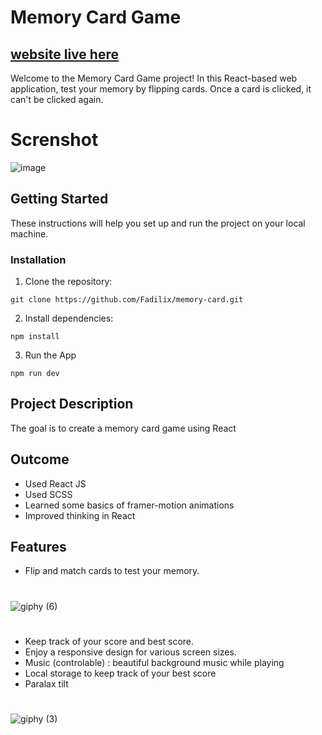 # Memory Card Game

## [website live here](https://memory-card-ecru.vercel.app)


Welcome to the Memory Card Game project! In this React-based web application, test your memory by flipping cards. Once a card is clicked, it can't be clicked again.

# Screnshot
![image](https://github.com/Fadilix/memory-card/assets/121851593/bc9f2633-75e1-40a2-ac13-324c79a1f250)

## Getting Started

These instructions will help you set up and run the project on your local machine.

### Installation

1. Clone the repository:

```
git clone https://github.com/Fadilix/memory-card.git
```
2. Install dependencies:
```
npm install
```

3. Run the App
```
npm run dev
```
## Project Description
The goal is to create a memory card game using React

## Outcome
- Used React JS
- Used SCSS
- Learned some basics of framer-motion animations
- Improved thinking in React

## Features
- Flip and match cards to test your memory. 
#
![giphy (6)](https://github.com/Fadilix/memory-card/assets/121851593/fab51578-dfc9-4597-9de6-1d892d3bee6e)

#
- Keep track of your score and best score.
- Enjoy a responsive design for various screen sizes.
- Music (controlable) : beautiful background music while playing
- Local storage to keep track of your best score
- Paralax tilt
#
![giphy (3)](https://github.com/Fadilix/memory-card/assets/121851593/902565d0-3fb4-4ad2-aa0a-051349c22f1e)
